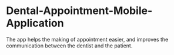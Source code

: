 # Dental-Appointment-Mobile-Application
The app helps the making of appointment easier, and improves the communication between the dentist and the patient.
